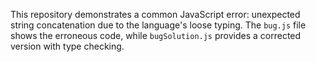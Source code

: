 This repository demonstrates a common JavaScript error: unexpected string concatenation due to the language's loose typing. The `bug.js` file shows the erroneous code, while `bugSolution.js` provides a corrected version with type checking.